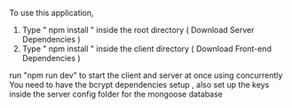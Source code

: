 To use this application, 

1. Type  " npm install " inside the root directory  ( Download Server Dependencies ) 
2. Type " npm install " inside the client directory ( Download Front-end Dependencies )

run "npm run dev" to start the client and server at once using concurrently
You need to have the bcrypt dependencies setup ,
also set up the keys inside the server config folder for the mongoose database



